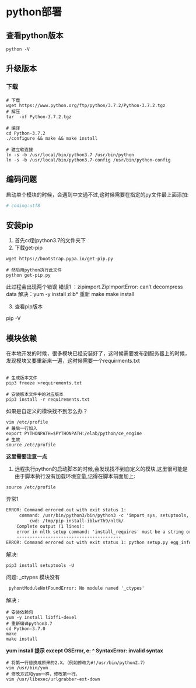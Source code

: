 # python部署

## 查看python版本

```shell
python -V
```

## 升级版本

### 下载

```shell
# 下载
wget https://www.python.org/ftp/python/3.7.2/Python-3.7.2.tgz
# 解压
tar  -xf Python-3.7.2.tgz

# 编译
cd Python-3.7.2
./configure && make && make install

# 建立软连接
ln -s -b /usr/local/bin/python3.7 /usr/bin/python
ln -s -b /usr/local/bin/python3.7-config /usr/bin/python-config
```



## 编码问题

启动单个模块的时候，会遇到中文通不过,这时候需要在指定的py文件最上面添加:

```python
# coding:utf8
```



## 安装pip

1. 首先cd到python3.7的文件夹下
2. 下载get-pip 

```shell
wget https://bootstrap.pypa.io/get-pip.py

# 然后用python执行此文件
python get-pip.py
```

此过程会出现两个错误
错误1 ：zipimport.ZipImportError: can’t decompress data
解决：yum -y install zlib*
重新 make make install

3. 查看pip版本

pip -V



## 模块依赖

在本地开发的时候，很多模块已经安装好了，这时候需要发布到服务器上的时候，发现模块又要重新来一遍，这时候需要一个requirments.txt

```shell

# 生成版本文件
pip3 freeze >requirements.txt

# 安装版本文件中的对应版本
pip3 install -r requirements.txt 
```

如果是自定义的模块找不到怎么办？

```shell
vim /etc/profile
# 最后一行加入
export PYTHONPATH=$PYTHONPATH:/elab/python/ce_engine
# 生效
source /etc/profile
```

**这里需要注意一点**

1. 远程执行python的启动脚本的时候,会发现找不到自定义的模块,这里很可能是由于脚本执行没有加载环境变量,记得在脚本前面加上:

```shell
source /etc/profile
```



异常1

```tex
ERROR: Command errored out with exit status 1:
     command: /usr/bin/python3/bin/python3 -c 'import sys, setuptools, tokenize; sys.argv[0] = '"'"'/tmp/pip-install-iblwr7h9/nltk/setup.py'"'"'; __file__='"'"'/tmp/pip-install-iblwr7h9/nltk/setup.py'"'"';f=getattr(tokenize, '"'"'open'"'"', open)(__file__);code=f.read().replace('"'"'\r\n'"'"', '"'"'\n'"'"');f.close();exec(compile(code, __file__, '"'"'exec'"'"'))' egg_info --egg-base pip-egg-info
         cwd: /tmp/pip-install-iblwr7h9/nltk/
    Complete output (1 lines):
    error in nltk setup command: 'install_requires' must be a string or list of strings containing valid project/version requirement specifiers; Expected version spec in singledispatch; python_version < "3.4" at ; python_version < "3.4"
    ----------------------------------------
ERROR: Command errored out with exit status 1: python setup.py egg_info Check the logs for full command output.
```

解决: 

```shell
pip3 install setuptools -U
```

问题: _ctypes 模块没有

```tex
 pyhontModuleNotFoundError: No module named '_ctypes'
```

解决 : 

```shell
# 安装依赖包
yum -y install libffi-devel
# 重新编译python3.7
cd Python-3.7.0
make
make install
```

 

**yum install 提示 except OSError, e: ^ SyntaxError: invalid syntax**

```shell
# 将第一行替换成原来的2.X。（例如修改为#!/usr/bin/python2.7）
vim /usr/bin/yum 
# 修改方式和yum一样，修改第一行。
vim /usr/libexec/urlgrabber-ext-down

```


